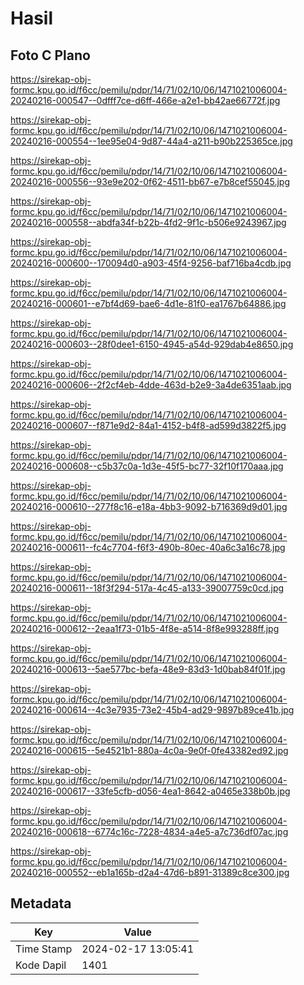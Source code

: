 # Hasil

## Foto C Plano

https://sirekap-obj-formc.kpu.go.id/f6cc/pemilu/pdpr/14/71/02/10/06/1471021006004-20240216-000547--0dfff7ce-d6ff-466e-a2e1-bb42ae66772f.jpg

https://sirekap-obj-formc.kpu.go.id/f6cc/pemilu/pdpr/14/71/02/10/06/1471021006004-20240216-000554--1ee95e04-9d87-44a4-a211-b90b225365ce.jpg

https://sirekap-obj-formc.kpu.go.id/f6cc/pemilu/pdpr/14/71/02/10/06/1471021006004-20240216-000556--93e9e202-0f62-4511-bb67-e7b8cef55045.jpg

https://sirekap-obj-formc.kpu.go.id/f6cc/pemilu/pdpr/14/71/02/10/06/1471021006004-20240216-000558--abdfa34f-b22b-4fd2-9f1c-b506e9243967.jpg

https://sirekap-obj-formc.kpu.go.id/f6cc/pemilu/pdpr/14/71/02/10/06/1471021006004-20240216-000600--170094d0-a903-45f4-9256-baf716ba4cdb.jpg

https://sirekap-obj-formc.kpu.go.id/f6cc/pemilu/pdpr/14/71/02/10/06/1471021006004-20240216-000601--e7bf4d69-bae6-4d1e-81f0-ea1767b64886.jpg

https://sirekap-obj-formc.kpu.go.id/f6cc/pemilu/pdpr/14/71/02/10/06/1471021006004-20240216-000603--28f0dee1-6150-4945-a54d-929dab4e8650.jpg

https://sirekap-obj-formc.kpu.go.id/f6cc/pemilu/pdpr/14/71/02/10/06/1471021006004-20240216-000606--2f2cf4eb-4dde-463d-b2e9-3a4de6351aab.jpg

https://sirekap-obj-formc.kpu.go.id/f6cc/pemilu/pdpr/14/71/02/10/06/1471021006004-20240216-000607--f871e9d2-84a1-4152-b4f8-ad599d3822f5.jpg

https://sirekap-obj-formc.kpu.go.id/f6cc/pemilu/pdpr/14/71/02/10/06/1471021006004-20240216-000608--c5b37c0a-1d3e-45f5-bc77-32f10f170aaa.jpg

https://sirekap-obj-formc.kpu.go.id/f6cc/pemilu/pdpr/14/71/02/10/06/1471021006004-20240216-000610--277f8c16-e18a-4bb3-9092-b716369d9d01.jpg

https://sirekap-obj-formc.kpu.go.id/f6cc/pemilu/pdpr/14/71/02/10/06/1471021006004-20240216-000611--fc4c7704-f6f3-490b-80ec-40a6c3a16c78.jpg

https://sirekap-obj-formc.kpu.go.id/f6cc/pemilu/pdpr/14/71/02/10/06/1471021006004-20240216-000611--18f3f294-517a-4c45-a133-39007759c0cd.jpg

https://sirekap-obj-formc.kpu.go.id/f6cc/pemilu/pdpr/14/71/02/10/06/1471021006004-20240216-000612--2eaa1f73-01b5-4f8e-a514-8f8e993288ff.jpg

https://sirekap-obj-formc.kpu.go.id/f6cc/pemilu/pdpr/14/71/02/10/06/1471021006004-20240216-000613--5ae577bc-befa-48e9-83d3-1d0bab84f01f.jpg

https://sirekap-obj-formc.kpu.go.id/f6cc/pemilu/pdpr/14/71/02/10/06/1471021006004-20240216-000614--4c3e7935-73e2-45b4-ad29-9897b89ce41b.jpg

https://sirekap-obj-formc.kpu.go.id/f6cc/pemilu/pdpr/14/71/02/10/06/1471021006004-20240216-000615--5e4521b1-880a-4c0a-9e0f-0fe43382ed92.jpg

https://sirekap-obj-formc.kpu.go.id/f6cc/pemilu/pdpr/14/71/02/10/06/1471021006004-20240216-000617--33fe5cfb-d056-4ea1-8642-a0465e338b0b.jpg

https://sirekap-obj-formc.kpu.go.id/f6cc/pemilu/pdpr/14/71/02/10/06/1471021006004-20240216-000618--6774c16c-7228-4834-a4e5-a7c736df07ac.jpg

https://sirekap-obj-formc.kpu.go.id/f6cc/pemilu/pdpr/14/71/02/10/06/1471021006004-20240216-000552--eb1a165b-d2a4-47d6-b891-31389c8ce300.jpg


## Metadata

| Key        | Value               |
| ---------- | ------------------- |
| Time Stamp | 2024-02-17 13:05:41 |
| Kode Dapil | 1401                |



